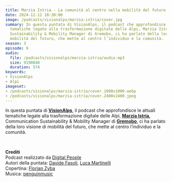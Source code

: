 ```yaml
---
title: Marzia Istria - La comunità al centro nella mobilità del futuro @Valcamonica
date: 2024-12-12 18:30:00
image: /podcasts/visionalps/marzia-istria/cover.jpg
summary: In questa puntata di VisionAlps, il podcast che approfondisce le attuali
  tematiche legate alla trasformazione digitale delle Alpi, Marzia Istria, Communication
  Sustainability & Mobility Manager di Gremobo, ci ha parlato della loro visione di
  mobilità del futuro, che mette al centro l’individuo e la comunità.
season: 3
episode: 9
audio:
  file: /podcasts/visionalps/marzia-istria/audio.mp3
  size: 9190840
  duration: 574
keywords:
- VisionAlps
- Alpi
imageset:
- /podcasts/visionalps/marzia-istria/cover.1000x1000.webp
- /podcasts/visionalps/marzia-istria/cover.2400x2400.jpeg
---
```


In questa puntata di [**VisionAlps**](https://www.visionalps.com/), il podcast che approfondisce le attuali tematiche legate alla trasformazione digitale delle Alpi, **[Marzia Istria](https://www.linkedin.com/in/marzia-istria),** Communication Sustainability & Mobility Manager di [**Gremobo**](https://www.gremove.com/gremobo), ci ha parlato della loro visione di mobilità del futuro, che mette al centro l’individuo e la comunità.

<br>

**Crediti**<br>
Podcast realizzato da [Digital People](https://w3id.org/digitalpeople)<br>
Autori della puntata: [Davide Fasoli](https://www.linkedin.com/in/davide-fasoli-2b3246179/), [Luca Martinelli](https://www.linkedin.com/in/luca-martinelli/)<br>
Copertina: [Florian Zyba](https://www.linkedin.com/in/florian-zyba/)<br>
Musica: [penguinmusic](https://pixabay.com/users/penguinmusic-24940186/)